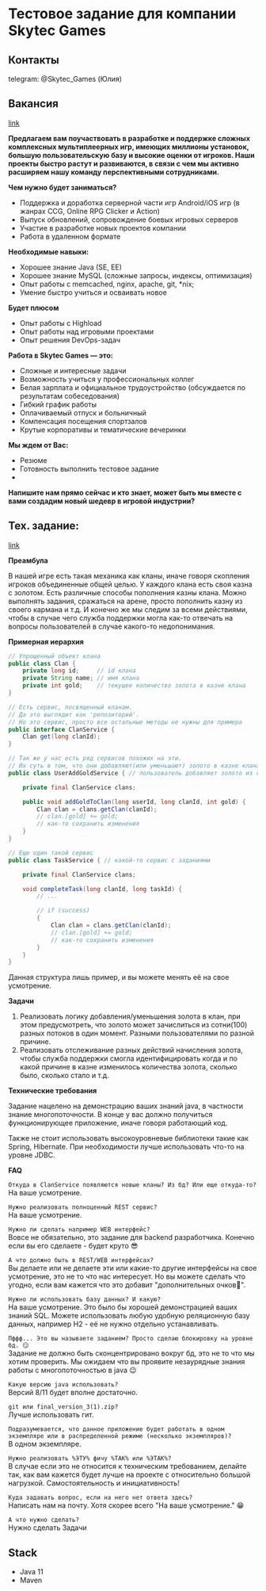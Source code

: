 # Тестовое задание для компании Skytec Games


## Контакты
telegram: @Skytec_Games (Юлия)


## Вакансия
[link](https://hh.ru/vacancy/91259590?hhtmFrom=chat)

**Предлагаем вам поучаствовать в разработке и поддержке сложных комплексных мультиплеерных игр, 
имеющих миллионы установок, большую пользовательскую базу и высокие оценки от игроков. 
Наши проекты быстро растут и развиваются, в связи с чем мы активно расширяем нашу команду 
перспективными сотрудниками.**

**Чем нужно будет заниматься?**
* Поддержка и доработка серверной части игр Android/iOS игр (в жанрах CCG, Online RPG Clicker и Action)
* Выпуск обновлений, сопровождение боевых игровых серверов
* Участие в разработке новых проектов компании
* Работа в удаленном формате

**Необходимые навыки:**
* Хорошее знание Java (SE, EE)
* Хорошее знание MySQL (сложные запросы, индексы, оптимизация)
* Опыт работы с memcached, nginx, apache, git, *nix;
* Умение быстро учиться и осваивать новое

**Будет плюсом**
* Опыт работы с Highload
* Опыт работы над игровыми проектами
* Опыт решения DevOps-задач

**Работа в Skytec Games — это:**
* Сложные и интересные задачи
* Возможность учиться у профессиональных коллег
* Белая зарплата и официальное трудоустройство (обсуждается по результатам собеседования)
* Гибкий график работы
* Оплачиваемый отпуск и больничный
* Компенсация посещения спортзалов
* Крутые корпоративы и тематические вечеринки

**Мы ждем от Вас:**
* Резюме
* Готовность выполнить тестовое задание
* 
**Напишите нам прямо сейчас и кто знает, может быть мы вместе с вами создадим новый шедевр в игровой индустрии?**


## Тех. задание:
[link](https://testtask.skytecgames.com/)

**Преамбула**

В нашей игре есть такая механика как кланы, иначе говоря скопления игроков объединенные общей целью.
У каждого клана есть своя казна с золотом. Есть различные способы пополнения казны клана. Можно выполнять задания,
сражаться на арене, просто пополнить казну из своего кармана и т.д. И конечно же мы следим за всеми действиями,
чтобы в случае чего служба поддержки могла как-то отвечать на вопросы пользователей в случае какого-то недопонимания.

**Примерная иерархия**

```java
// Упрощенный объект клана
public class Clan {
    private long id;     // id клана
    private String name; // имя клана
    private int gold;    // текущее количество золота в казне клана
}
```

```java
// Есть сервис, посвященный кланам. 
// Да это выглядит как 'репозиторий'. 
// Но это сервис, просто все остальные методы не нужны для примера
public interface ClanService {
    Clan get(long clanId);
}
```

```java
// Так же у нас есть ряд сервисов похожих на эти. 
// Их суть в том, что они добавляют(или уменьшают) золото в казне клана
public class UserAddGoldService { // пользователь добавляет золото из собственного кармана

    private final ClanService clans;

    public void addGoldToClan(long userId, long clanId, int gold) {
        Clan clan = clans.getClan(clanId);
        // clan.[gold] += gold;
        // как-то сохранить изменения
    }
}
```

```java
// Еще один такой сервис
public class TaskService { // какой-то сервис с заданиями

    private final ClanService clans;

    void completeTask(long clanId, long taskId) {
        // ...

        // if (success)
        {
            Clan clan = clans.getClan(clanId);
            // clan.[gold] += gold;
            // как-то сохранить изменения
        }
    }
}
```

Данная структура лишь пример, и вы можете менять её на свое усмотрение.


**Задачи**
1. Реализовать логику добавления/уменьшения золота в клан, при этом предусмотреть, что золото может
   зачислиться из сотни(100) разных потоков в один момент. Разными пользователями по разной причине.
2. Реализовать отслеживание разных действий начисления золота, чтобы служба поддержки смогла идентифицировать
   когда и по какой причине в казне изменилось количества золота, сколько было, сколько стало и т.д.


**Технические требования**

Задание нацелено на демонстрацию ваших знаний java, в частности знание многопоточности. В конце у вас должно
получиться функционирующее приложение, иначе говоря работающий код.

Также не стоит использовать высокоуровневые библиотеки такие как Spring, Hibernate. При необходимости лучше
использовать что-то на уровне JDBC.

**FAQ**

`Откуда в ClanService появляются новые кланы? Из бд? Или еще откуда-то?`  
На ваше усмотрение.

`Нужно реализовать полноценный REST сервис?`  
На ваше усмотрение.

`Нужно ли сделать например WEB интерфейс?`  
Вовсе не обязательно, это задание для backend разработчика. Конечно если вы его сделаете - будет круто 😎

`А что должно быть в REST/WEB интерфейсах?`  
Вы делаете или не делаете эти или какие-то другие интерфейсы на свое усмотрение, это не то что нас интересует.
Но вы можете сделать что угодно, если вам кажется что это добавит "дополнительных очков🏅".

`Нужно ли использовать базу данных? И какую?`  
На ваше усмотрение. Это было бы хорошей демонстрацией ваших знаний SQL.
Можете использовать любую удобную реляционную базу данных, например H2 - её не нужно отдельно устанавливать.

`Пффф... Это вы называете заданием? Просто сделаю блокировку на уровне бд. 😏`  
Задание не должно быть сконцентрировано вокруг бд, это не то что мы хотим проверить.
Мы ожидаем что вы проявите незаурядные знания работы с многопоточностью в java 😉

`Какую версию java использовать?`  
Версий 8/11 будет вполне достаточно.

`git или final_version_3(1).zip?`  
Лучше использовать гит.

`Подразумевается, что данное приложение будет работать в одном экземпляре
или в распределенной режиме (несколько экземпляров)?`  
В одном экземпляре.

`Нужно реализовать %ЭТУ% фичу %ТАК% или %ЭТАК%?`  
В случае если это не относится к техническим требованием, делайте так,
как вам кажется будет лучше на проекте с относительно большой нагрузкой.
Самостоятельность и инициативность!

`Куда задавать вопрос, если на него нет ответа здесь?`  
Написать нам на почту. Хотя скорее всего "На ваше усмотрение." 😁

`А что нужно сделать?`  
Нужно сделать Задачи


## Stack
* Java 11
* Maven